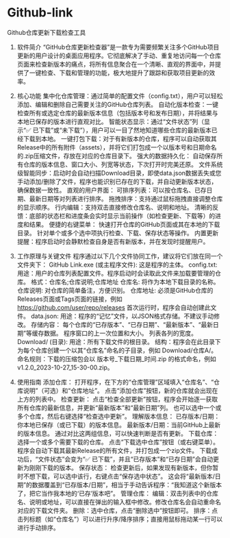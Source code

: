 # Github-link
Github仓库更新下载检查工具
1. 软件简介
“GitHub仓库更新检查器”是一款专为需要频繁关注多个GitHub项目更新的用户设计的桌面应用程序。它彻底解决了手动、重复地访问每一个仓库页面来检查新版本的痛点，将所有信息聚合在一个清晰、直观的界面中，并提供了一键检查、下载和管理的功能，极大地提升了跟踪和获取项目更新的效率。

2. 核心功能
集中化仓库管理：通过简单的配置文件（config.txt），用户可以轻松添加、编辑和删除自己需要关注的GitHub仓库列表。
自动化版本检查：一键检查所有或选定仓库的最新版本信息（包括版本号和发布日期），并将结果与本地已保存的版本进行直观对比。
智能状态显示：通过“文件状态”列（显示“✅ 已下载”或“未下载”），用户可以一目了然地知道哪些仓库的最新版本已经下载到本地。
一键打包下载：对于有新版本的仓库，程序可以自动获取其Release中的所有附件（assets），并将它们打包成一个以版本号和日期命名的.zip压缩文件，存放在对应的仓库目录下。
强大的数据持久化：
自动保存所有仓库的版本信息、窗口大小、列宽等状态，下次打开时完美还原。
文件系统级智能同步：启动时会自动扫描Download目录，即使data.json数据丢失或您手动添加/删除了文件，程序也能识别已存在的下载，并自动更新版本状态，确保数据一致性。
直观的用户界面：
可排序列表：可以按仓库名、已存日期、最新日期等对列表进行排序。
拖拽排序：支持通过鼠标拖拽直接调整仓库的显示顺序。
行内编辑：支持双击直接修改仓库名、说明和地址。
清晰的反馈：底部的状态栏和进度条会实时显示当前操作（如检查更新、下载等）的进度和结果。
便捷的右键菜单：
快速打开仓库的GitHub页面或其在本地的下载目录。
针对单个或多个选中项执行检查、下载、保存状态等操作。
内置更新提醒：程序启动时会静默检查自身是否有新版本，并在发现时提醒用户。

4. 工作原理与关键文件
程序通过以下几个文件协同工作，建议将它们放在同一个文件夹下：
GitHub Link.exe (或主程序文件):
这是程序的主体。
config.txt:
用途：用户的仓库列表配置文件。程序启动时会读取此文件来加载要管理的仓库。
格式：仓库名;仓库说明;仓库地址
仓库名: 将作为本地下载目录的名称。
仓库说明: 对仓库的简单备注，方便识别。
仓库地址: 必须是GitHub仓库的Releases页面或Tags页面的链接，例如 https://github.com/user/repo/releases
首次运行时，程序会自动创建此文件。
data.json:
用途：程序的“记忆”文件，以JSON格式存储。不建议手动修改。
存储内容：
每个仓库的“已存版本”、“已存日期”、“最新版本”、“最新日期”等缓存数据。
程序窗口的上一次位置和大小。
列表各列的宽度。
Download/ (目录):
用途：所有下载文件的根目录。
结构：程序会在此目录下为每个仓库创建一个以其“仓库名”命名的子目录，例如 Download/仓库A/。
命名规则：下载的压缩包会以 版本号_下载日期_时间.zip 的格式命名，例如 v1.2.0_2023-10-27_15-30-00.zip。

6. 使用指南
添加仓库：
打开程序，在下方的“仓库管理”区域填入“仓库名”、“仓库说明”（可选）和“仓库地址”。
点击“添加仓库”按钮，新的仓库就会出现在上方的列表中。
检查更新：
点击“检查全部更新”按钮，程序会开始逐一获取所有仓库的最新信息，并更新“最新版本”和“最新日期”列。
也可以选中一个或多个仓库，然后右键选择“检查选中更新”。
理解版本信息：
已存版本/日期：你本地已保存（或已下载）的版本信息。
最新版本/日期：当前GitHub上最新的版本信息。
通过对比这两组信息，可以快速判断是否有更新。
下载仓库：
选择一个或多个需要下载的仓库。
点击“下载选中仓库”按钮（或右键菜单）。程序会自动下载其最新Release的所有文件，并打包成一个zip文件。
下载成功后，“文件状态”会变为“✅ 已下载”，并且“已存版本”和“已存日期”会自动更新为刚刚下载的版本。
保存状态：
检查更新后，如果发现有新版本，但你暂时不想下载，可以选中该行，右键点击“保存选中状态”。
这会将“最新版本/日期”的数据覆盖到“已存版本/日期”，相当于手动告诉程序：“我知道这个新版本了，把它当作我本地的‘已存’版本吧”。
管理仓库：
编辑：双击列表中的仓库名、说明或地址，可以直接在弹出的输入框中修改。修改仓库名会自动重命名对应的下载文件夹。
删除：选中仓库，点击“删除选中”按钮即可。
排序：点击列标题（如“仓库名”）可以进行升序/降序排序；直接用鼠标拖动某一行可以进行手动排序。
